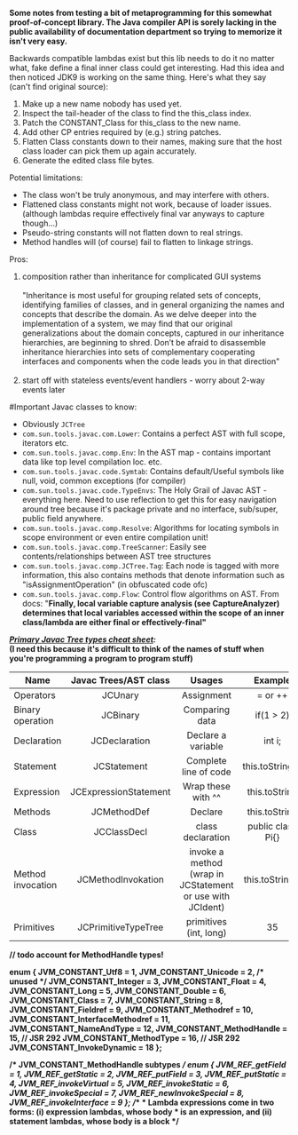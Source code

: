 <!--
  ~       Copyright (c) 2017.  Preston Garno
  ~
  ~        Licensed under the Apache License, Version 2.0 (the "License");
  ~        you may not use this file except in compliance with the License.
  ~        You may obtain a copy of the License at
  ~
  ~            http://www.apache.org/licenses/LICENSE-2.0
  ~
  ~        Unless required by applicable law or agreed to in writing, software
  ~        distributed under the License is distributed on an "AS IS" BASIS,
  ~        WITHOUT WARRANTIES OR CONDITIONS OF ANY KIND, either express or implied.
  ~        See the License for the specific language governing permissions and
  ~        limitations under the License.
  -->
__Some notes from testing a bit of metaprogramming for this somewhat proof-of-concept library. The Java compiler API is sorely lacking in the public availability of documentation department so trying to memorize it isn't very easy.__

Backwards compatible lambdas exist but this lib needs to do it no matter what, fake define a final inner class could get interesting.  Had this idea and then noticed JDK9 is working on the same thing. Here's what they say (can't find original source):

   1. Make up a new name nobody has used yet.
   2. Inspect the tail-header of the class to find the this_class index.
   3. Patch the CONSTANT_Class for this_class to the new name.
   4. Add other CP entries required by (e.g.) string patches.
   5. Flatten Class constants down to their names, making sure that
      the host class loader can pick them up again accurately.
   6. Generate the edited class file bytes.
       
Potential limitations:
   * The class won't be truly anonymous, and may interfere with others.
   * Flattened class constants might not work, because of loader issues. (although lambdas require effectively final var anyways to capture though...)
   * Pseudo-string constants will not flatten down to real strings.
   * Method handles will (of course) fail to flatten to linkage strings.

Pros:

1) composition rather than inheritance for complicated GUI systems<br><br>
"Inheritance is most useful for grouping related sets of concepts, identifying families of classes, and in general organizing the names and concepts that describe the domain. As we delve deeper into the implementation of a system, we may find that our original generalizations about the domain concepts, captured in our inheritance hierarchies, are beginning to shred. Don’t be afraid to disassemble inheritance hierarchies into sets of complementary cooperating interfaces and components when the code leads you in that direction" <br> <br>
2) start off with stateless events/event handlers - worry about 2-way events later



#Important Javac classes to know:
- Obviously `JCTree`
- `com.sun.tools.javac.com.Lower`: Contains a perfect AST with full scope, iterators etc.
- `com.sun.tools.javac.comp.Env`: In the AST map - contains important data like top level compilation loc. etc.
- `com.sun.tools.javac.code.Symtab`: Contains default/Useful symbols like null, void, common exceptions (for compiler)
- `com.sun.tools.javac.code.TypeEnvs`: The Holy Grail of Javac AST - everything here. Need to use reflection to get this for easy navigation around tree because it's package private and no interface, sub/super, public field anywhere.
- `com.sun.tools.javac.comp.Resolve`: Algorithms for locating symbols in scope environment or even entire compilation unit!
- `com.sun.tools.javac.comp.TreeScanner`: Easily see contents/relationships between AST tree structures
- `com.sun.tools.javac.comp.JCTree.Tag`: Each node is tagged with more information, this also contains methods that denote information such as "isAssignmentOperation" (in obfuscated code ofc)
- `com.sun.tools.javac.comp.Flow`: Control flow algorithms on AST. From docs: "<b>Finally, local variable capture analysis (see CaptureAnalyzer) determines that local variables accessed within the scope of an inner class/lambda are either final or effectively-final"


___[Primary Javac Tree types cheat sheet](https://docs.oracle.com/javase/8/docs/jdk/api/javac/tree/):___<br>
(I need this because it's difficult to think of the names of stuff when you're programming a program to program stuff)

| Name | Javac Trees/AST class | Usages | Example |
|  --- | :---: | :---------:|:----------------: |
|Operators| JCUnary | Assignment | = or ++ |
|Binary operation | JCBinary | Comparing data | if(1 > 2)
|Declaration| JCDeclaration | Declare a variable | int i; |
|Statement| JCStatement | Complete line of code | this.toString(); |
|Expression| JCExpressionStatement | Wrap these with ^^ | this.toString |
|Methods|JCMethodDef | Declare | this.toString |
|Class| JCClassDecl | class declaration| public class Pi{} |
|Method invocation|JCMethodInvokation| invoke a method (wrap in JCStatement or use with JCIdent) | this.toString() |
|Primitives| JCPrimitiveTypeTree | primitives (int, long)| 35 |


// todo account for MethodHandle types!

enum {
    JVM_CONSTANT_Utf8                   = 1,
    JVM_CONSTANT_Unicode                = 2, /* unused */
    JVM_CONSTANT_Integer                = 3,
    JVM_CONSTANT_Float                  = 4,
    JVM_CONSTANT_Long                   = 5,
    JVM_CONSTANT_Double                 = 6,
    JVM_CONSTANT_Class                  = 7,
    JVM_CONSTANT_String                 = 8,
    JVM_CONSTANT_Fieldref               = 9,
    JVM_CONSTANT_Methodref              = 10,
    JVM_CONSTANT_InterfaceMethodref     = 11,
    JVM_CONSTANT_NameAndType            = 12,
    JVM_CONSTANT_MethodHandle           = 15,  // JSR 292
    JVM_CONSTANT_MethodType             = 16,   // JSR 292
    JVM_CONSTANT_InvokeDynamic          = 18
};

/* JVM_CONSTANT_MethodHandle subtypes */
enum {
    JVM_REF_getField                = 1,
    JVM_REF_getStatic               = 2,
    JVM_REF_putField                = 3,
    JVM_REF_putStatic               = 4,
    JVM_REF_invokeVirtual           = 5,
    JVM_REF_invokeStatic            = 6,
    JVM_REF_invokeSpecial           = 7,
    JVM_REF_newInvokeSpecial        = 8,
    JVM_REF_invokeInterface         = 9
};
/**
     * Lambda expressions come in two forms: (i) expression lambdas, whose body
     * is an expression, and (ii) statement lambdas, whose body is a block
     */
